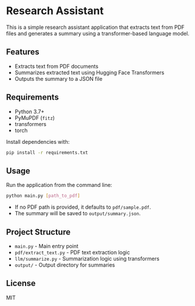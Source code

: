 # Research Assistant

This is a simple research assistant application that extracts text from PDF files and generates a summary using a transformer-based language model.

## Features
- Extracts text from PDF documents
- Summarizes extracted text using Hugging Face Transformers
- Outputs the summary to a JSON file

## Requirements
- Python 3.7+
- PyMuPDF (`fitz`)
- transformers
- torch

Install dependencies with:
```bash
pip install -r requirements.txt
```

## Usage
Run the application from the command line:
```bash
python main.py [path_to_pdf]
```
- If no PDF path is provided, it defaults to `pdf/sample.pdf`.
- The summary will be saved to `output/summary.json`.

## Project Structure
- `main.py` - Main entry point
- `pdf/extract_text.py` - PDF text extraction logic
- `llm/summarize.py` - Summarization logic using transformers
- `output/` - Output directory for summaries

## License
MIT 
